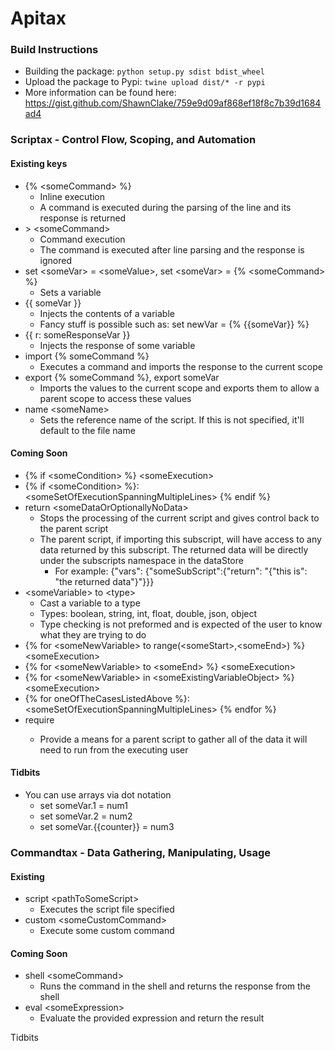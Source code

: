 # Apitax

### Build Instructions
* Building the package: `python setup.py sdist bdist_wheel`
* Upload the package to Pypi: `twine upload dist/* -r pypi`
* More information can be found here: https://gist.github.com/ShawnClake/759e9d09af868ef18f8c7b39d1684ad4


### Scriptax - Control Flow, Scoping, and Automation

#### Existing keys
* {% \<someCommand\> %} 
    * Inline execution
    * A command is executed during the parsing of the line and its response is returned
* \> \<someCommand\>
    * Command execution
    * The command is executed after line parsing and the response is ignored
* set \<someVar\> = \<someValue\>, set \<someVar\> = {% \<someCommand\> %}
    * Sets a variable
* {{ someVar }}
    * Injects the contents of a variable
    * Fancy stuff is possible such as: set newVar = {% {{someVar}} %}
* {{ r: someResponseVar }}
    * Injects the response of some variable
* import {% someCommand %}
    * Executes a command and imports the response to the current scope
* export {% someCommand %}, export someVar 
    * Imports the values to the current scope and exports them to allow a parent scope to access these values 
* name \<someName\>
    * Sets the reference name of the script. If this is not specified, it'll default to the file name

#### Coming Soon
* {% if \<someCondition\> %}   \<someExecution\>
* {% if \<someCondition\> %}: \<someSetOfExecutionSpanningMultipleLines\> {% endif %}
* return \<someDataOrOptionallyNoData\>
    * Stops the processing of the current script and gives control back to the parent script
    * The parent script, if importing this subscript, will have access to any data returned by this subscript. The returned data will be directly under the subscripts namespace in the dataStore
        * For example: {"vars": {"someSubScript":{"return": "{"this is": "the returned data"}"}}}
* \<someVariable\> to \<type\>
    * Cast a variable to a type
    * Types: boolean, string, int, float, double, json, object
    * Type checking is not preformed and is expected of the user to know what they are trying to do
* {% for \<someNewVariable\> to range(\<someStart\>,\<someEnd\>) %} \<someExecution\>
* {% for \<someNewVariable\> to \<someEnd\> %} \<someExecution\>
* {% for \<someNewVariable\> in \<someExistingVariableObject\> %} \<someExecution\>
* {% for oneOfTheCasesListedAbove %}: \<someSetOfExecutionSpanningMultipleLines\> {% endfor %}
* require <someData>
    * Provide a means for a parent script to gather all of the data it will need to run from the executing user

#### Tidbits
* You can use arrays via dot notation
    * set someVar.1 = num1
    * set someVar.2 = num2
    * set someVar.{{counter}} = num3


### Commandtax - Data Gathering, Manipulating, Usage

#### Existing
* script \<pathToSomeScript\>
    * Executes the script file specified
* custom \<someCustomCommand\>
    * Execute some custom command
		

#### Coming Soon
* shell \<someCommand\>
    * Runs the command in the shell and returns the response from the shell
* eval \<someExpression\>
    * Evaluate the provided expression and return the result
		

Tidbits

